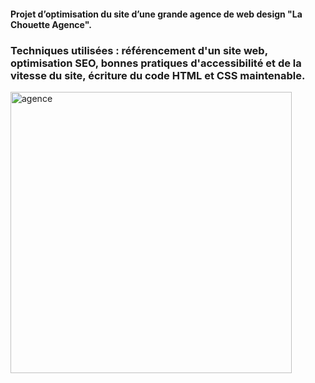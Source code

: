 #### Projet d’optimisation du site d’une grande agence de web design "La Chouette Agence". 

### Techniques utilisées : référencement d'un site web, optimisation SEO, bonnes pratiques d'accessibilité  et de la vitesse du site, écriture du code HTML et CSS maintenable.

<img width="450" alt="agence" src="https://user-images.githubusercontent.com/63730777/98708279-488ebf00-2381-11eb-9553-b41df6f946b6.png"> 
